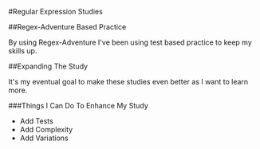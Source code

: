 #Regular Expression Studies

##Regex-Adventure Based Practice

By using Regex-Adventure I've been using test based practice to keep my skills up.

##Expanding The Study

It's my eventual goal to make these studies even better as I want to learn more.

###Things I Can Do To Enhance My Study

* Add Tests
* Add Complexity
* Add Variations

